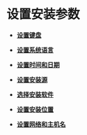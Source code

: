 # 设置安装参数<a name="ZH-CN_TOPIC_0187280597"></a>

-   **[设置键盘](设置键盘.md)**  

-   **[设置系统语言](设置系统语言.md)**  

-   **[设置时间和日期](设置时间和日期.md)**  

-   **[设置安装源](设置安装源.md)**  

-   **[选择安装软件](选择安装软件.md)**  

-   **[设置安装位置](设置安装位置.md)**  

-   **[设置网络和主机名](设置网络和主机名.md)**  



